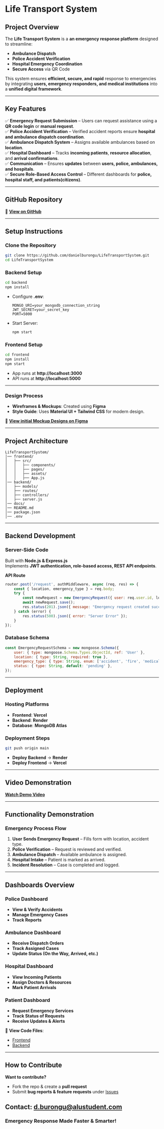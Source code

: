 # Life Transport System

## Project Overview
The **Life Transport System** is a **an emergency response platform** designed to streamline:
- **Ambulance Dispatch**
- **Police Accident Verification** 
- **Hospital Emergency Coordination** 
- **Secure Access** via QR Code


This system ensures **efficient, secure, and rapid** response to emergencies by integrating **users, emergency responders, and medical institutions** into a **unified digital framework**.

---

## Key Features
✅ **Emergency Request Submission** – Users can request assistance using a **QR code login** or **manual request**.  
✅ **Police Accident Verification** – Verified accident reports ensure **hospital and ambulance dispatch coordination**.  
✅ **Ambulance Dispatch System** – Assigns available ambulances based on **location**.  
✅ **Hospital Dashboard** – Tracks **incoming patients**, **resource allocation**, and **arrival confirmations**.  
✅ **Communication** – Ensures **updates** between **users, police, ambulances, and hospitals**.  
✅ **Secure Role-Based Access Control** – Different dashboards for **police, hospital staff, and patients(citizens)**.  

---

## GitHub Repository
🔗 **[View on GitHub](https://github.com/danielburongu/LifeTransportSystem.git)**  

---

## Setup Instructions
### Clone the Repository
```bash
git clone https://github.com/danielburongu/LifeTransportSystem.git
cd LifeTransportSystem
```

### Backend Setup
```bash
cd backend
npm install
```
- Configure **.env**:
  ```env
  MONGO_URI=your_mongodb_connection_string
  JWT_SECRET=your_secret_key
  PORT=5000
  ```
- Start Server:
  ```bash
  npm start
  ```

### Frontend Setup
```bash
cd frontend
npm install
npm start
```
- App runs at **http://localhost:3000**  
- API runs at **http://localhost:5000**

---

### Design Process
- **Wireframes & Mockups**: Created using **Figma**
- **Style Guide**: Uses **Material UI + Tailwind CSS** for modern design.



🔗 **[View initial Mockup Designs on Figma](https://www.figma.com/design/6yAeXnj47xGo2NNlevgpIS/Ambulance-Dispatch-System?node-id=0-1&t=bYbpTjP9XMgyfmsn-1)**

---

## Project Architecture
```
LifeTransportSystem/
│── frontend/
│   ├── src/
│   │   ├── components/    
│   │   ├── pages/ 
│   │   ├── assets/  
│   │   ├── App.js
│── backend/
│   ├── models/
│   ├── routes/
│   ├── controllers/
│   ├── server.js    
│── docs/              
│── README.md              
│── package.json            
│── .env                    
```

---

## Backend Development
### Server-Side Code
Built with **Node.js & Express.js**  
Implements **JWT authentication, role-based access, REST API endpoints**.

**API Route**
```javascript
router.post('/request', authMiddleware, async (req, res) => {
    const { location, emergency_type } = req.body;
    try {
        const newRequest = new EmergencyRequest({ user: req.user.id, location, emergency_type });
        await newRequest.save();
        res.status(201).json({ message: "Emergency request created successfully." });
    } catch (error) {
        res.status(500).json({ error: "Server Error" });
    }
});
```

### Database Schema
```javascript
const EmergencyRequestSchema = new mongoose.Schema({
    user: { type: mongoose.Schema.Types.ObjectId, ref: 'User' },
    location: { type: String, required: true },
    emergency_type: { type: String, enum: ['accident', 'fire', 'medical'] },
    status: { type: String, default: 'pending' },
});
```

---

## Deployment
### Hosting Platforms
- **Frontend**: **Vercel**
- **Backend**: **Render**
- **Database**: **MongoDB Atlas**

### Deployment Steps
```bash
git push origin main
```
- **Deploy Backend** → **Render**
- **Deploy Frontend** → **Vercel**


---

## Video Demonstration
**[Watch Demo Video]()**

---

## Functionality Demonstration
### Emergency Process Flow
1. **User Sends Emergency Request** – Fills form with location, accident type.
2. **Police Verification** – Request is reviewed and verified.
3. **Ambulance Dispatch** – Available ambulance is assigned.
4. **Hospital Intake** – Patient is marked as arrived.
5. **Incident Resolution** – Case is completed and logged.

---

## Dashboards Overview
### **Police Dashboard**
- **View & Verify Accidents**
- **Manage Emergency Cases**
- **Track Reports**

### **Ambulance Dashboard**
- **Receive Dispatch Orders**
- **Track Assigned Cases**
- **Update Status (On the Way, Arrived, etc.)**

### **Hospital Dashboard**
- **View Incoming Patients**
- **Assign Doctors & Resources**
- **Mark Patient Arrivals**

### **Patient Dashboard**
- **Request Emergency Services**
- **Track Status of Requests**
- **Receive Updates & Alerts**

📂 **View Code Files**:
- [Frontend](https://github.com/danielburongu/LifeTransportSystem/tree/main/frontend)
- [Backend](https://github.com/danielburongu/LifeTransportSystem/tree/main/backend)

---

## How to Contribute
**Want to contribute?**  
- Fork the repo & create a **pull request**  
- Submit **bug reports & feature requests** under [Issues](https://github.com/danielburongu/LifeTransportSystem/issues)  

**Contact:** [d.burongu@alustudent.com](mailto:d.burongu@alustudent.com)
---

### **Emergency Response Made Faster & Smarter!**
